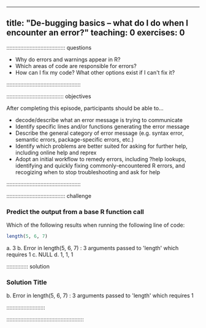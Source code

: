 
---
title: "De-bugging basics – what do I do when I encounter an error?"
teaching: 0
exercises: 0
---

:::::::::::::::::::::::::::::::::::::: questions 

-  Why do errors and warnings appear in R? 
-  Which areas of code are responsible for errors? 
-  How can I fix my code? What other options exist if I can't fix it? 


::::::::::::::::::::::::::::::::::::::::::::::::

::::::::::::::::::::::::::::::::::::: objectives

After completing this episode, participants should be able to...

- decode/describe what an error message is trying to communicate
- Identify specific lines and/or functions generating the error message
- Describe the general category of error message (e.g. syntax error, semantic errors, package-specific errors, etc.)
- Identify which problems are better suited for asking for further help, including online help and reprex
- Adopt an initial workflow to remedy errors, including ?help lookups, identifying and quickly fixing commonly-encountered R errors, and recogizing when to stop troubleshooting and ask for help


::::::::::::::::::::::::::::::::::::::::::::::::


:::::::::::::::::::::::::::::::::::::: challenge

### Predict the output from a base R function call

Which of the following results when running the following line of code:

```r
length(5, 6, 7)
```

a. 3
b. Error in length(5, 6, 7) :
   3 arguments passed to 'length' which requires 1
c. NULL
d. 1, 1, 1

:::::::::::::: solution

### Solution Title

b. Error in length(5, 6, 7) :
   3 arguments passed to 'length' which requires 1

:::::::::::::::::::::::::

::::::::::::::::::::::::::::::::::::::::::::::::::
